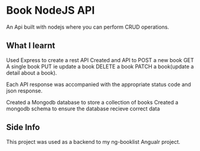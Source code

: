 # Book NodeJS API

An Api built with nodejs where you can perform CRUD operations.

## What I learnt

Used Express to create a rest API
Created and API to
POST a new book
GET A single book
PUT ie update a book
DELETE a book
PATCH a book(update a detail about a book).

Each API response was accompanied with the appropriate status code and json response.

Created a Mongodb database to store a collection of books
Created a mongodb schema to ensure the database recieve correct data

## Side Info

This project was used as a backend to my ng-booklist Angualr project.